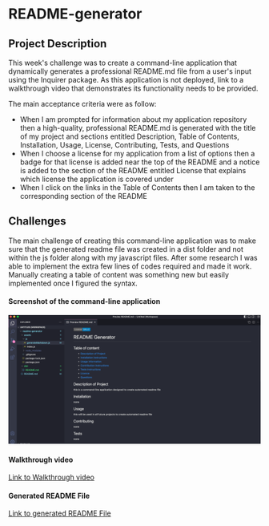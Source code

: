 # README-generator

## Project Description

This week's challenge was to create a command-line application that dynamically generates a professional README.md file from a user's input using the Inquirer package.
As this application is not deployed, link to a walkthrough video that demonstrates its functionality needs to be provided.

The main acceptance criteria were as follow:

- When I am prompted for information about my application repository then a high-quality, professional README.md is generated with the title of my project and sections entitled Description, Table of Contents, Installation, Usage, License, Contributing, Tests, and Questions
- When I choose a license for my application from a list of options then a badge for that license is added near the top of the README and a notice is added to the section of the README entitled License that explains which license the application is covered under
- When I click on the links in the Table of Contents then I am taken to the corresponding section of the README

## Challenges

The main challenge of creating this command-line application was to make sure that the generated readme file was created in a dist folder and not within the js folder along with my javascript files. After some research I was able to implement the extra few lines of codes required and made it work.
Manually creating a table of content was something new but easily implemented once I figured the syntax.

#### Screenshot of the command-line application

![Screenshot of deployed page](assets/images/application.png)

#### Walkthrough video

[Link to Walkthrough video](https://youtu.be/QvjqL0HbqM8)

#### Generated README File

[Link to generated README File](https://github.com/appolinefr/readme-generator/tree/main/dist)
